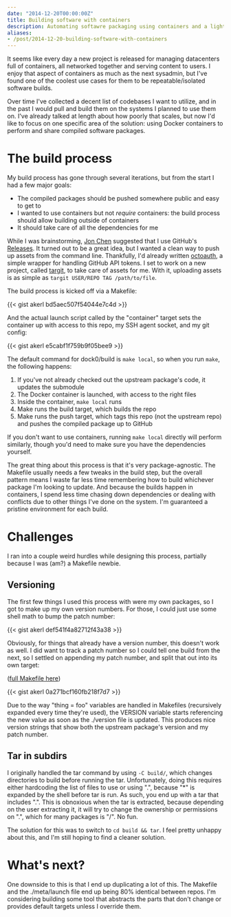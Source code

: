 ```yaml
---
date: "2014-12-20T00:00:00Z"
title: Building software with containers
description: Automating softawre packaging using containers and a lightweight DSL
aliases:
- /post/2014-12-20-building-software-with-containers
---
```


It seems like every day a new project is released for managing datacenters full of containers, all networked together and serving content to users. I enjoy that aspect of containers as much as the next sysadmin, but I've found one of the coolest use cases for them to be repeatable/isolated software builds.

Over time I've collected a decent list of codebases I want to utilize, and in the past I would pull and build them on the systems I planned to use them on. I've already talked at length about how poorly that scales, but now I'd like to focus on one specific area of the solution: using Docker containers to perform and share compiled software packages.

<!--more-->

The build process
=================

My build process has gone through several iterations, but from the start I had a few major goals:

* The compiled packages should be pushed somewhere public and easy to get to
* I wanted to use containers but not *require* containers: the build process should allow building outside of containers
* It should take care of all the dependencies for me

While I was brainstorming, [Jon Chen](https://github.com/fly) suggested that I use GitHub's [Releases](https://github.blog/2013-07-02-release-your-software/). It turned out to be a great idea, but I wanted a clean way to push up assets from the command line. Thankfully, I'd already written [octoauth](https://github.com/akerl/octoauth), a simple wrapper for handling GitHub API tokens. I set to work on a new project, called [targit](https://github.com/akerl/targit), to take care of assets for me. With it, uploading assets is as simple as `targit USER/REPO TAG /path/to/file`.

The build process is kicked off via a Makefile:

{{< gist akerl bd5aec507f54044e7c4d >}}

And the actual launch script called by the "container" target sets the container up with access to this repo, my SSH agent socket, and my git config:

{{< gist akerl e5cabf1f759b9f05bee9 >}}

The default command for dock0/build is `make local`, so when you run `make`, the following happens:

1. If you've not already checked out the upstream package's code, it updates the submodule
1. The Docker container is launched, with access to the right files
1. Inside the container, `make local` runs
1. Make runs the build target, which builds the repo
1. Make runs the push target, which tags this repo (not the upstream repo) and pushes the compiled package up to GitHub

If you don't want to use containers, running `make local` directly will perform similarly, though you'd need to make sure you have the dependencies yourself.

The great thing about this process is that it's very package-agnostic. The Makefile usually needs a few tweaks in the build step, but the overall pattern means I waste far less time remembering how to build whichever package I'm looking to update. And because the builds happen in containers, I spend less time chasing down dependencies or dealing with conflicts due to other things I've done on the system. I'm guaranteed a pristine environment for each build.

Challenges
==========

I ran into a couple weird hurdles while designing this process, partially because I was (am?) a Makefile newbie.

Versioning
----------

The first few things I used this process with were my own packages, so I got to make up my own version numbers. For those, I could just use some shell math to bump the patch number:

{{< gist akerl def541f4a82712f43a38 >}}

Obviously, for things that already have a version number, this doesn't work as well. I did want to track a patch number so I could tell one build from the next, so I settled on appending my patch number, and split that out into its own target:

([full Makefile here](https://github.com/amylum/s6/blob/master/Makefile))

{{< gist akerl 0a271bcf160fb218f7d7 >}}

Due to the way "thing = foo" variables are handled in Makefiles (recursively expanded every time they're used), the VERSION variable starts referencing the new value as soon as the ./version file is updated. This produces nice version strings that show both the upstream package's version and my patch number.

Tar in subdirs
--------------

I originally handled the tar command by using `-C build/`, which changes directories to build before running the tar. Unfortunately, doing this requires either hardcoding the list of files to use or using ".", because "\*" is expanded by the shell before tar is run. As such, you end up with a tar that includes ".". This is obnoxious when the tar is extracted, because depending on the user extracting it, it will try to change the ownership or permissions on ".", which for many packages is "/". No fun.

The solution for this was to switch to `cd build && tar`. I feel pretty unhappy about this, and I'm still hoping to find a cleaner solution.

What's next?
============

One downside to this is that I end up duplicating a lot of this. The Makefile and the ./meta/launch file end up being 80% identical between repos. I'm considering building some tool that abstracts the parts that don't change or provides default targets unless I override them.

